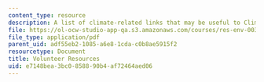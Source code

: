 ```yaml
---
content_type: resource
description: A list of climate-related links that may be useful to Climate 101 presenters
file: https://ol-ocw-studio-app-qa.s3.amazonaws.com/courses/res-env-003-earthdnas-climate-101-fall-2019/e7148bea3bc0858890b4af72464aed06_MITRES_ENV_003_resourcesF19.pdf
file_type: application/pdf
parent_uid: adf55eb2-1085-a6e8-1cda-c0b8ae5915f2
resourcetype: Document
title: Volunteer Resources
uid: e7148bea-3bc0-8588-90b4-af72464aed06
---
```

